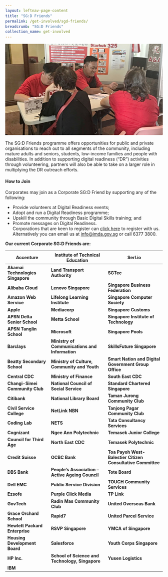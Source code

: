 ```yaml
---
layout: leftnav-page-content
title: "SG:D Friends"
permalink: /get-involved/sgd-friends/
breadcrumb: "SG:D Friends"
collection_name: get-involved
---
```


![image](/images/get-involved/sgd-friends/sgd-friends-v1.jpg)

The SG:D Friends programme offers opportunities for public and private organisations to reach out to all segments of the community, including mature adults and seniors, students, low-income families and people with disabilities. In addition to supporting digital readiness (“DR”) activities through volunteering, partners will also be able to take on a larger role in multiplying the DR outreach efforts.<br>

#### How to Join<br>

Corporates may join as a Corporate SG:D Friend by supporting any of the following:<br>
* Provide volunteers at Digital Readiness events;<br>
* Adopt and run a Digital Readiness programme;<br>
* Upskill the community through Basic Digital Skills training; and<br>
* Promote messages on Digital Readiness.<br>
Corporations that are keen to register can [click here](https://form.gov.sg/#!/5cc027ad60a39400109aed41) to register with us. Alternatively you can email us at <info@imda.gov.sg> or call 6377 3800.

**Our current Corporate SG:D Friends are:**

| **Accenture** | **Institute of Technical Education** | **Serl.io** |
| -- | -- | -- |
| **Akamai Technologies Singapore** |  **Land Transport Authority** | **SGTec** |
| **Alibaba Cloud** | **Lenovo Singapore** | **Singapore Business Federation** |
| **Amazon Web Service** | **Lifelong Learning Institute** | **Singapore Computer Society** |
| **Apple** | **Mediacorp** | **Singapore Customs** |
| **APSN Delta Senior School** | **Metta School** | **Singapore Institute of Technology** |
| **APSN Tanglin School** | **Microsoft** | **Singapore Pools** |
| **Barclays** | **Ministry of Communications and Information** | **SkillsFuture Singapore** | 
| **Beatty Secondary School** | **Ministry of Culture, Community and Youth** | **Smart Nation and Digital Government Group Office** |
| **Central CDC** | **Ministry of Finance** | **South East CDC** |
| **Changi-Simei Community Club** | **National Council of Social Service** | **Standard Chartered Singapore** |
| **Citibank** | **National Library Board**  | **Taman Jurong Community Club** |
| **Civil Service College** | **NetLink NBN** | **Tanjong Pagar Community Club** |
| **Coding Lab** | **NETS** | **Tata Consultancy Services** |
| **Cognizant** | **Ngee Ann Polytechnic** | **Temasek Junior College** |
| **Council for Third Age** | **North East CDC**  | **Temasek Polytechnic** |
| **Credit Suisse** | **OCBC Bank**  | **Toa Payoh West-Balestier Citizen Consultative Committee** |
| **DBS Bank** | **People’s Association – Active Ageing Council** | **Tote Board** |
| **Dell EMC** | **Public Service Division** | **TOUCH Community Services** |
| **Ezsofe** | **Purple Click Media**  | **TP Link**  |
| **GovTech** | **Radin Mas Community Club** | **United Overseas Bank** |
| **Grace Orchard School** | **Rapid7** | **United Parcel Service** |
| **Hewlett Packard Enterprise** | **RSVP Singapore**  | **YMCA of Singapore**
| **Housing Development Board** | **Salesforce** | **Youth Corps Singapore** |
| **HP Inc.** | **School of Science and Technology, Singapore** | **Yusen Logistics** |
| **IBM** |
